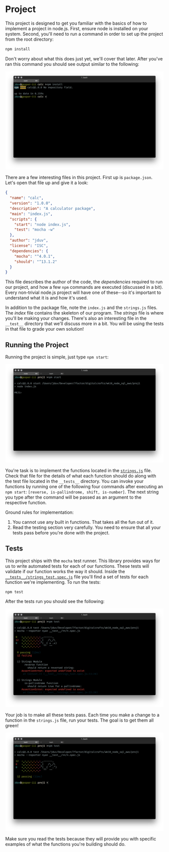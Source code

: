 # Project

This project is designed to get you familiar with the basics of how to implement a project in node.js. First, ensure node is installed on your system. Second, you'll need to run a command in order to set up the project from the root directory:

``` bash
npm install
```

Don't worry about what this does just yet, we'll cover that later. After you've ran this command you should see output similar to the following:

![Install](img/install.png)

There are a few interesting files in this project. First up is ```package.json```. Let's open that file up and give it a look:

``` json
{
  "name": "calc",
  "version": "1.0.0",
  "description": "A calculator package",
  "main": "index.js",
  "scripts": {
    "start": "node index.js",
    "test": "mocha -w"
  },
  "author": "jduv",
  "license": "ISC",
  "dependencies": {
    "mocha": "^4.0.1",
    "should": "^13.1.2"
  }
}
```

This file describes the author of the code, the *dependencies* required to run our project, and how a few ```npm``` commands are executed (discussed in a bit). Every non-trivial node.js project will have one of these--so it's important to understand what it is and how it's used.

In addition to the package file, note the ```index.js``` and the ```strings.js``` files. The *index* file contains the skeleton of our program. The *strings* file is where you'll be making your changes. There's also an interesting file in the ```__test__``` directory that we'll discuss more in a bit. You will be using the tests in that file to grade your own solution!

## Running the Project

Running the project is simple, just type ```npm start```:

![Running Project](./img/running.png)

You're task is to implement the functions located in the [```strings.js```](./strings.js) file. Check that file for the details of what each function should do along with the test file located in the ```__tests__``` directory. You can invoke your functions by running one of the following four commands after executing an ```npm start```: ```[reverse, is-pallindrome, shift, is-number]```. The next string you type after the command will be passed as an argument to the respective function.

Ground rules for implementation:

1. You cannot use any built in functions. That takes all the fun out of it.
1. Read the testing section very carefully. You need to ensure that all your tests pass before you're done with the project.

## Tests

This project ships with the ```mocha``` test runner. This library provides ways for us to write automated tests for each of our functions. These tests will validate if our function works the way it should. Inside the [```__tests__/strings_test.spec.js```](./__tests__/strings_test.spec.js) file you'll find a set of tests for each function we're implementing. To run the tests:

``` bash
npm test
```

After the tests run you should see the following:

![Failing tests](img/failing-tests.png)

Your job is to make all these tests pass. Each time you make a change to a function in the ```strings.js``` file, run your tests. The goal is to get them all green!

![Passing tests](img/passing-tests.png)

Make sure you read the tests because they will provide you with specific examples of what the functions you're building should do.